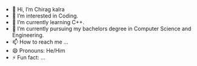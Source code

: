- 👋 Hi, I’m Chirag kalra
- 👀 I’m interested in Coding.
- 🌱 I’m currently learning C++.
- 💞️ I’m currently pursuing my bachelors degree in Computer Science and Engineering.
- 📫 How to reach me ...
- 😄 Pronouns: He/Him
- ⚡ Fun fact: ...

<!---
Chiragkalra31/Chiragkalra31 is a ✨ special ✨ repository because its `README.md` (this file) appears on your GitHub profile.
You can click the Preview link to take a look at your changes.
--->
